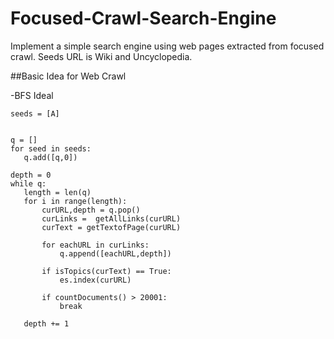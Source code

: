 # Focused-Crawl-Search-Engine
 Implement a simple search engine using web pages extracted from focused crawl. Seeds URL is Wiki and Uncyclopedia.
  
##Basic Idea for Web Crawl

-BFS Ideal
 ```
 seeds = [A]
 

q = []
for seed in seeds:
    q.add([q,0])

depth = 0
while q:
    length = len(q)
    for i in range(length):
        curURL,depth = q.pop()
        curLinks =  getAllLinks(curURL)
        curText = getTextofPage(curURL)
            
        for eachURL in curLinks:
            q.append([eachURL,depth])
        
        if isTopics(curText) == True:
            es.index(curURL)

        if countDocuments() > 20001:
            break
        
    depth += 1
 
 ```

